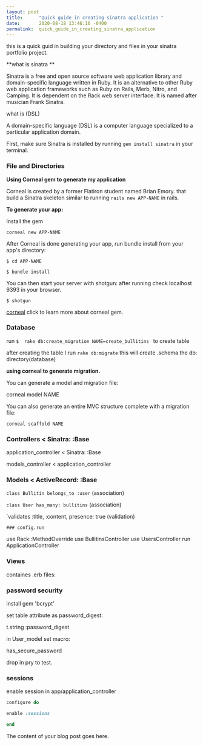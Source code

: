 ```yaml
---
layout: post
title:      "Quick guide in creating sinatra application "
date:       2020-08-18 13:46:16 -0400
permalink:  quick_guide_in_creating_sinatra_application
---
```


this is a quick guid in building your directory and files in your sinatra portfolio project.

 **what is sinatra **

Sinatra is a free and open source software web application library and domain-specific language written in Ruby. It is an alternative to other Ruby web application frameworks such as Ruby on Rails, Merb, Nitro, and Camping. It is dependent on the Rack web server interface. It is named after musician Frank Sinatra.

what is  (DSL) 

A domain-specific language (DSL) is a computer language specialized to a particular application domain.  

First, make sure Sinatra is installed by running `gem install sinatra`  in your terminal. 


### File and Directories

**Using Corneal gem to generate my application**

Corneal is created by a former Flatiron student named Brian Emory.  that build a Sinatra skeleton similar to running 
`rails new APP-NAME` in rails. 

**To generate your app:** 

 Install the gem

`corneal new APP-NAME`

 After Corneal is done generating your app, run bundle install from your app's directory:

 `$ cd APP-NAME`
			 

 `$ bundle install`

You can then start your server with shotgun: after running check localhost 9393 in your browser.

   `$ shotgun` 

[corneal](https://github.com/thebrianemory/corneal) click to learn more about corneal gem.


### Database

 run `$  rake db:create_migration NAME=create_bullitins ` to create table 

 after creating the table I run `rake db:migrate` this will create .schema the db: directory(database) 
 
 **using corneal to generate migration.**
 
  You can generate a model and migration file:

  corneal model NAME

  You can also generate an entire MVC structure complete with a migration file:

	corneal scaffold NAME
 
 ### Controllers < Sinatra: :Base

 application_controller < Sinatra: :Base 

 models_controller < application_controller 


 ### Models < ActiveRecord: :Base
  
 `class Bullitin belongs_to :user`  (association)
					
 `class User has_many: bullitins` (association)
          
  `validates :title, :content,  presence: true  (validation) 
	
	### config.run   
	
 use Rack::MethodOverride
 use BullitinsController
 use UsersController
 run ApplicationController


 ### Views 
 
  containes .erb files:  
	
### password security 
	
install gem 'bcrypt' 
	
set table attribute as password_digest:

t.string :password_digest 

in User_model  set macro:

has_secure_password 

drop in pry to test. 


### sessions

enable session in app/application_controller 

```ruby
configure do 

enable :sessions 

end 
```
				
				
				
			
  
	
	 

				   
			 
			 
                         				                
         
          
							 
 





The content of your blog post goes here.

